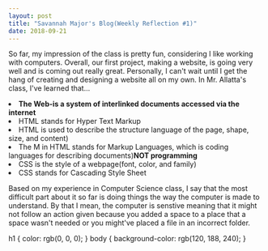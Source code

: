 ```yaml
---
layout: post
title: "Savannah Major's Blog(Weekly Reflection #1)"
date: 2018-09-21
---
```


<p>So far, my impression of the class is pretty fun, considering I like working with computers. Overall, our first project, making a website, is going very well and is coming out really great. Personally, I can't wait until I get the hang of creating and designing a website all on my own. In Mr. Allatta's class, I've learned that...</p>

<li><strong>The Web-is a system of interlinked documents accessed via the internet</strong></li>
<li>HTML stands for Hyper Text Markup</li>
<li>HTML is used to describe the structure language of the page, shape, size, and content)
<li>The M in HTML stands for Markup Languages, which is coding languages for describing documents)<strong>NOT programming</strong></li>
<li>CSS is the style of a webpage(font, color, and family)</li>
<li>CSS stands for Cascading Style Sheet</li>


<p>Based on my experience in Computer Science class, I say that the most difficult part about it so far is doing things the way the computer is made to understand. By that I mean, the computer is senstive meaning that it might not follow an action given because you added a space to a place that a space wasn't needed or you might've placed a file in an incorrect folder.</p>

  h1 {
            color: rgb(0, 0, 0);
        }
        body {
            background-color: rgb(120, 188, 240);
        }
